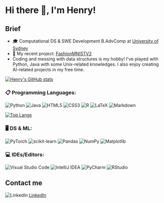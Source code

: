 # Hi there 👋, I'm Henry!

##  **Brief**
+ 🎓 Computational DS & SWE Development B.AdvComp at <a href="https://www.sydney.edu.au/" alt = "usyd">University of Sydney</a>
+ 📶 My recent project: <a href="https://github.com/NguyenChHieu/FashionMNISTV2">FashionMNISTV2</a>
+ Coding and messing with data structures is my hobby! I've played with Python, Java with some Unix-related knowledges. I also enjoy creating AI-related projects in my free time.

          
[![Henry's GitHub stats](https://github-readme-stats.vercel.app/api?username=nguyenchhieu&hide=issues&show_icons=true)](https://github.com/anuraghazra/github-readme-stats&theme=dracula)

### 📋 **Programming Languages**:
![Python](https://img.shields.io/badge/python-3670A0?style=for-the-badge&logo=python&logoColor=ffdd54)
![Java](https://img.shields.io/badge/java-%23ED8B00.svg?style=for-the-badge&logo=openjdk&logoColor=white)
![HTML5](https://img.shields.io/badge/html5-%23E34F26.svg?style=for-the-badge&logo=html5&logoColor=white)
![CSS3](https://img.shields.io/badge/css3-%231572B6.svg?style=for-the-badge&logo=css3&logoColor=white)
![R](https://img.shields.io/badge/r-%23276DC3.svg?style=for-the-badge&logo=r&logoColor=white)
![LaTeX](https://img.shields.io/badge/latex-%23008080.svg?style=for-the-badge&logo=latex&logoColor=white)
![Markdown](https://img.shields.io/badge/markdown-%23000000.svg?style=for-the-badge&logo=markdown&logoColor=white)

[![Top Langs](https://github-readme-stats.vercel.app/api/top-langs/?username=nguyenchhieu)](https://github.com/anuraghazra/github-readme-stats)

### 🖥️ **DS & ML**: 
![PyTorch](https://img.shields.io/badge/PyTorch-%23EE4C2C.svg?style=for-the-badge&logo=PyTorch&logoColor=white)
![scikit-learn](https://img.shields.io/badge/scikit--learn-%23F7931E.svg?style=for-the-badge&logo=scikit-learn&logoColor=white)
![Pandas](https://img.shields.io/badge/pandas-%23150458.svg?style=for-the-badge&logo=pandas&logoColor=white)
![NumPy](https://img.shields.io/badge/numpy-%23013243.svg?style=for-the-badge&logo=numpy&logoColor=white)
![Matplotlib](https://img.shields.io/badge/Matplotlib-%23ffffff.svg?style=for-the-badge&logo=Matplotlib&logoColor=black)

### 💻 **IDEs/Editors**: 
![Visual Studio Code](https://img.shields.io/badge/Visual%20Studio%20Code-0078d7.svg?style=for-the-badge&logo=visual-studio-code&logoColor=white)
![IntelliJ IDEA](https://img.shields.io/badge/IntelliJIDEA-000000.svg?style=for-the-badge&logo=intellij-idea&logoColor=white)
![PyCharm](https://img.shields.io/badge/pycharm-143?style=for-the-badge&logo=pycharm&logoColor=black&color=black&labelColor=green)
![RStudio](https://img.shields.io/badge/RStudio-4285F4?style=for-the-badge&logo=rstudio&logoColor=white)


## **Contact me**

![LinkedIn](https://img.shields.io/badge/linkedin-%230077B5.svg?style=for-the-badge&logo=linkedin&logoColor=white)
<a href="https://www.linkedin.com/in/henry-nguyen-a663b6285">LinkedIn</a>











